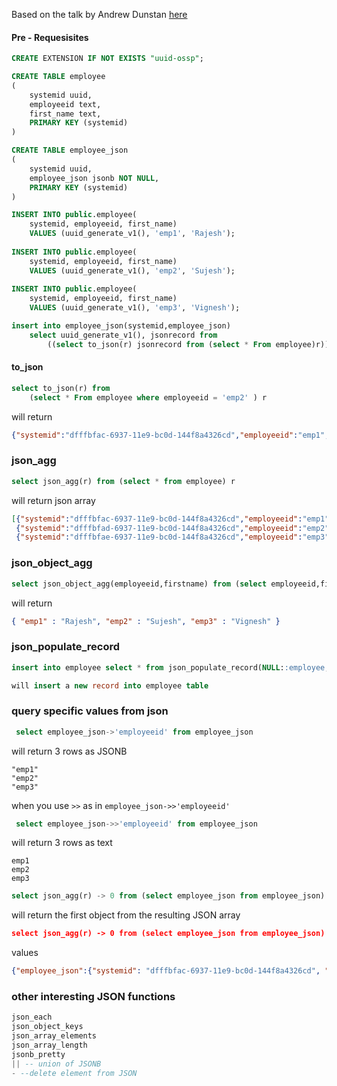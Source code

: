 Based on the talk by Andrew Dunstan [here](https://www.youtube.com/watch?v=tMT16q9pqp0)

#### Pre - Requesisites

```sql
CREATE EXTENSION IF NOT EXISTS "uuid-ossp";

CREATE TABLE employee
(
    systemid uuid,
    employeeid text,
    first_name text,
    PRIMARY KEY (systemid)
)

CREATE TABLE employee_json
(
    systemid uuid,
    employee_json jsonb NOT NULL,
    PRIMARY KEY (systemid)
)

INSERT INTO public.employee(
	systemid, employeeid, first_name)
	VALUES (uuid_generate_v1(), 'emp1', 'Rajesh');
	
INSERT INTO public.employee(
	systemid, employeeid, first_name)
	VALUES (uuid_generate_v1(), 'emp2', 'Sujesh');
	
INSERT INTO public.employee(
	systemid, employeeid, first_name)
	VALUES (uuid_generate_v1(), 'emp3', 'Vignesh');

insert into employee_json(systemid,employee_json) 
    select uuid_generate_v1(), jsonrecord from 
        ((select to_json(r) jsonrecord from (select * From employee)r)) jsonrecords

```

#### to_json

```sql
select to_json(r) from 
	(select * From employee where employeeid = 'emp2' ) r
```

will return 

```json
{"systemid":"dfffbfac-6937-11e9-bc0d-144f8a4326cd","employeeid":"emp1","first_name":"Rajesh"}
```

### json_agg

```sql
select json_agg(r) from (select * from employee) r
```
will return json array

```json
[{"systemid":"dfffbfac-6937-11e9-bc0d-144f8a4326cd","employeeid":"emp1","first_name":"Rajesh"}, 
 {"systemid":"dfffbfad-6937-11e9-bc0d-144f8a4326cd","employeeid":"emp2","first_name":"Sujesh"}, 
 {"systemid":"dfffbfae-6937-11e9-bc0d-144f8a4326cd","employeeid":"emp3","first_name":"Vignesh"}]
 ```

 ### json_object_agg

 ```sql
 select json_object_agg(employeeid,firstname) from (select employeeid,firstname from employee) r
 ```
 will return 

 ```json
 { "emp1" : "Rajesh", "emp2" : "Sujesh", "emp3" : "Vignesh" }
 ```

 ### json_populate_record

```sql
insert into employee select * from json_populate_record(NULL::employee, '{"systemid":"c4ad0abc-693b-11e9-bc0d-144f8a4326cd","employeeid":"emp4","first_name":"Sumesh"}')

will insert a new record into employee table
```

### query specific values from json

```sql
 select employee_json->'employeeid' from employee_json
```

will return 3 rows as JSONB

```
"emp1"
"emp2"
"emp3"
```

when you use `>>` as in `employee_json->>'employeeid'` 

```sql
 select employee_json->>'employeeid' from employee_json
```

will return 3 rows as text

```
emp1
emp2
emp3
```

```sql
select json_agg(r) -> 0 from (select employee_json from employee_json) r
```
will return the first object from the resulting JSON array

```json
select json_agg(r) -> 0 from (select employee_json from employee_json) r
```

values 

```JSON
{"employee_json":{"systemid": "dfffbfac-6937-11e9-bc0d-144f8a4326cd", "employeeid": "emp1", "first_name": "Rajesh"}}
```

### other interesting JSON  functions

```sql
json_each
json_object_keys
json_array_elements
json_array_length
jsonb_pretty
|| -- union of JSONB
- --delete element from JSON 
```